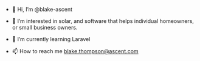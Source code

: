 - 👋 Hi, I’m @blake-ascent
- 👀 I’m interested in solar, and software that helps individual homeowners, or small business owners.
- 🌱 I’m currently learning Laravel

- 📫 How to reach me blake.thompson@ascent.com

<!---
blake-ascent/blake-ascent is a ✨ special ✨ repository because its `README.md` (this file) appears on your GitHub profile.
You can click the Preview link to take a look at your changes.
--->
